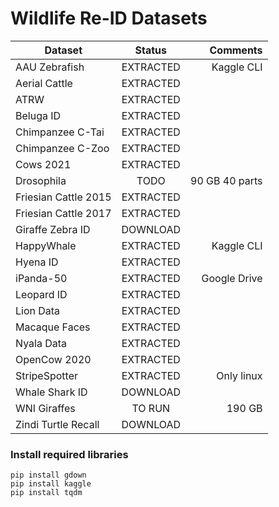 # Wildlife Re-ID Datasets



| Dataset              |    Status     |    Comments    |
|----------------------|:-------------:|---------------:|
| AAU Zebrafish        |   EXTRACTED   | Kaggle CLI     |
| Aerial Cattle        |   EXTRACTED   |                |
| ATRW                 |   EXTRACTED   |                |
| Beluga ID            |   EXTRACTED   |                |
| Chimpanzee C-Tai     |   EXTRACTED   |                |
| Chimpanzee C-Zoo     |   EXTRACTED   |                |
| Cows 2021            |   EXTRACTED   |                |
| Drosophila           |   TODO        | 90 GB 40 parts |
| Friesian Cattle 2015 |   EXTRACTED   |                |
| Friesian Cattle 2017 |   EXTRACTED   |                |
| Giraffe Zebra ID     |   DOWNLOAD    |                |
| HappyWhale           |   EXTRACTED   | Kaggle CLI     |
| Hyena ID             |   EXTRACTED   |                |
| iPanda-50            |   EXTRACTED   | Google Drive   |
| Leopard ID           |   EXTRACTED   |                |
| Lion Data            |   EXTRACTED   |                |
| Macaque Faces        |   EXTRACTED   |                |
| Nyala Data           |   EXTRACTED   |                |
| OpenCow 2020         |   EXTRACTED   |                |
| StripeSpotter        |   EXTRACTED   | Only linux     |
| Whale Shark ID       |   DOWNLOAD    |                |
| WNI Giraffes         |   TO RUN      | 190 GB         |
| Zindi Turtle Recall  |   DOWNLOAD    |                |


### Install required libraries
```
pip install gdown
pip install kaggle
pip install tqdm
```